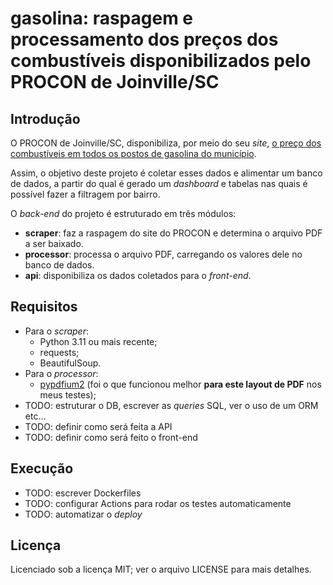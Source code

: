 # gasolina: raspagem e processamento dos preços dos combustíveis disponibilizados pelo PROCON de Joinville/SC

## Introdução

O PROCON de Joinville/SC, disponibiliza, por meio do seu _site_, [o preço dos combustíveis em todos os postos de gasolina do município](https://www.joinville.sc.gov.br/publicacoes/pesquisas-de-precos-combustiveis-2023/).

Assim, o objetivo deste projeto é coletar esses dados e alimentar um banco de dados, a partir do qual é gerado um _dashboard_ e tabelas nas quais é possível fazer a filtragem por bairro.

O _back-end_ do projeto é estruturado em três módulos:

* **scraper**: faz a raspagem do site do PROCON e determina o arquivo PDF a ser baixado.
* **processor**: processa o arquivo PDF, carregando os valores dele no banco de dados.
* **api**: disponibiliza os dados coletados para o _front-end_.

## Requisitos

* Para o *scraper*:
	* Python 3.11 ou mais recente;
	* requests;
	* BeautifulSoup.
* Para o *processor*:
	* [pypdfium2](https://github.com/pypdfium2-team/pypdfium2) (foi o que funcionou melhor **para este layout de PDF** nos meus testes);
* TODO: estruturar o DB, escrever as _queries_ SQL, ver o uso de um ORM etc...
* TODO: definir como será feita a API
* TODO: definir como será feito o front-end

## Execução

* TODO: escrever Dockerfiles
* TODO: configurar Actions para rodar os testes automaticamente
* TODO: automatizar o _deploy_ 
  
## Licença

Licenciado sob a licença MIT; ver o arquivo LICENSE para mais detalhes.
